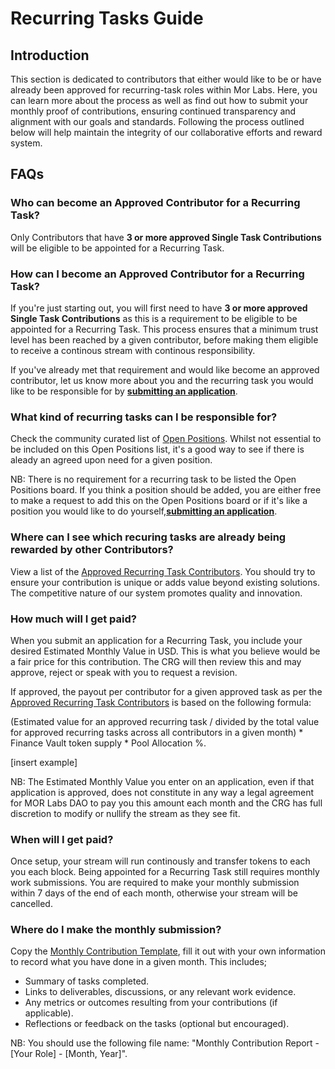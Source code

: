 # Recurring Tasks Guide

## Introduction

This section is dedicated to contributors that either would like to be or have already been approved for recurring-task roles within Mor Labs. Here, you can learn more about the process as well as find out how to submit your monthly proof of contributions, ensuring continued transparency and alignment with our goals and standards. Following the process outlined below will help maintain the integrity of our collaborative efforts and reward system.

## FAQs

### Who can become an Approved Contributor for a Recurring Task?
Only Contributors that have **3 or more approved Single Task Contributions** will be eligible to be appointed for a Recurring Task. 

### How can I become an Approved Contributor for a Recurring Task?

If you're just starting out, you will first need to have **3 or more approved Single Task Contributions** as this is a requirement to be eligible to be appointed for a Recurring Task. This process ensures that a minimum trust level has been reached by a given contributor, before making them eligible to receive a continous stream with continous responsibility. 

If you've already met that requirement and would like become an approved contributor, let us know more about you and the recurring task you would like to be responsible for by [**submitting an application**](https://github.com/Morlabs/Contributions/blob/main/Recurring_tasks/applications_template.md).

### What kind of recurring tasks can I be responsible for? 

Check the community curated list of [Open Positions](https://github.com/Morlabs/Contributions/blob/main/Recurring_tasks/open_positions.md). Whilst not essential to be included on this Open Positions list, it's a good way to see if there is aleady an agreed upon need for a given position. 

NB: There is no requirement for a recurring task to be listed the Open Positions board. If you think a position should be added, you are either free to make a request to add this on the Open Positions board or if it's like a position you would like to do yourself,[**submitting an application**](https://github.com/Morlabs/Contributions/blob/main/Recurring_tasks/applications_template.md).

### Where can I see which recuring tasks are already being rewarded by other Contributors?

View a list of the [Approved Recurring Task Contributors](https://github.com/Morlabs/Contributions/blob/main/Recurring_tasks/recurring_task_positions.md). You should try to ensure your contribution is unique or adds value beyond existing solutions. The competitive nature of our system promotes quality and innovation. 

### How much will I get paid?
When you submit an application for a Recurring Task, you include your desired Estimated Monthly Value in USD. This is what you believe would be a fair price for this contribution. The CRG will then review this and may approve, reject or speak with you to request a revision. 

If approved, the payout per contributor for a given approved task as per the [Approved Recurring Task Contributors](https://github.com/Morlabs/Contributions/blob/main/Recurring_tasks/recurring_task_positions.md) is based on the following formula: 

(Estimated value for an approved recurring task / divided by the total value for approved recurring tasks across all contributors in a given month) * Finance Vault token supply * Pool Allocation %. 

[insert example] 

NB: The Estimated Monthly Value you enter on an application, even if that application is approved, does not constitute in any way a legal agreement for MOR Labs DAO to pay you this amount each month and the CRG has full discretion to modify or nullify the stream as they see fit. 

### When will I get paid?

Once setup, your stream will run continously and transfer tokens to each you each block. Being appointed for a Recurring Task still requires monthly work submissions. You are required to make your monthly submission within 7 days of the end of each month, otherwise your stream will be cancelled. 

### Where do I make the monthly submission?

Copy the [Monthly Contribution Template](https://github.com/Morlabs/Contributions/blob/main/Recurring_tasks/monthly_contributions/Template_month.md), fill it out with your own information to record what you have done in a given month. This includes; 

- Summary of tasks completed.
- Links to deliverables, discussions, or any relevant work evidence.
- Any metrics or outcomes resulting from your contributions (if applicable).
- Reflections or feedback on the tasks (optional but encouraged).

NB: You should use the following file name: "Monthly Contribution Report - [Your Role] - [Month, Year]".

